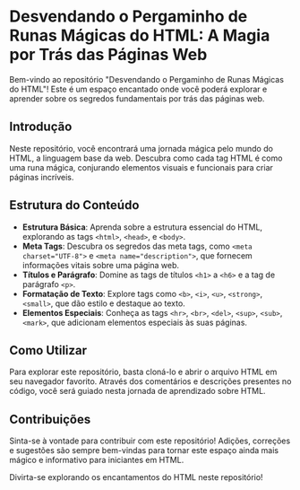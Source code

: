 # Desvendando o Pergaminho de Runas Mágicas do HTML: A Magia por Trás das Páginas Web

Bem-vindo ao repositório "Desvendando o Pergaminho de Runas Mágicas do HTML"! Este é um espaço encantado onde você poderá explorar e aprender sobre os segredos fundamentais por trás das páginas web.

## Introdução

Neste repositório, você encontrará uma jornada mágica pelo mundo do HTML, a linguagem base da web. Descubra como cada tag HTML é como uma runa mágica, conjurando elementos visuais e funcionais para criar páginas incríveis.

## Estrutura do Conteúdo

- **Estrutura Básica**: Aprenda sobre a estrutura essencial do HTML, explorando as tags `<html>`, `<head>`, e `<body>`.
- **Meta Tags**: Descubra os segredos das meta tags, como `<meta charset="UTF-8">` e `<meta name="description">`, que fornecem informações vitais sobre uma página web.
- **Títulos e Parágrafo**: Domine as tags de títulos `<h1>` a `<h6>` e a tag de parágrafo `<p>`.
- **Formatação de Texto**: Explore tags como `<b>`, `<i>`, `<u>`, `<strong>`, `<small>`, que dão estilo e destaque ao texto.
- **Elementos Especiais**: Conheça as tags `<hr>`, `<br>`, `<del>`, `<sup>`, `<sub>`, `<mark>`, que adicionam elementos especiais às suas páginas.

## Como Utilizar

Para explorar este repositório, basta cloná-lo e abrir o arquivo HTML em seu navegador favorito. Através dos comentários e descrições presentes no código, você será guiado nesta jornada de aprendizado sobre HTML.

## Contribuições

Sinta-se à vontade para contribuir com este repositório! Adições, correções e sugestões são sempre bem-vindas para tornar este espaço ainda mais mágico e informativo para iniciantes em HTML.

Divirta-se explorando os encantamentos do HTML neste repositório!

